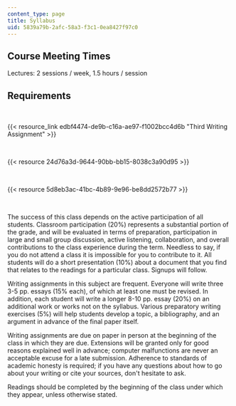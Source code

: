 ```yaml
---
content_type: page
title: Syllabus
uid: 5839a79b-2afc-58a3-f3c1-0ea8427f97c0
---
```

## Course Meeting Times

Lectures: 2 sessions / week, 1.5 hours / session

## Requirements

 

{{< resource_link edbf4474-de9b-c16a-ae97-f1002bcc4d6b "Third Writing Assignment" >}}

 

{{< resource 24d76a3d-9644-90bb-bb15-8038c3a90d95 >}}

 

{{< resource 5d8eb3ac-41bc-4b89-9e96-be8dd2572b77 >}}

 

The success of this class depends on the active participation of all students. Classroom participation (20%) represents a substantial portion of the grade, and will be evaluated in terms of preparation, participation in large and small group discussion, active listening, collaboration, and overall contributions to the class experience during the term. Needless to say, if you do not attend a class it is impossible for you to contribute to it. All students will do a short presentation (10%) about a document that you find that relates to the readings for a particular class. Signups will follow.

Writing assignments in this subject are frequent. Everyone will write three 3-5 pp. essays (15% each), of which at least one must be revised. In addition, each student will write a longer 8-10 pp. essay (20%) on an additional work or works not on the syllabus. Various preparatory writing exercises (5%) will help students develop a topic, a bibliography, and an argument in advance of the final paper itself.

Writing assignments are due on paper in person at the beginning of the class in which they are due. Extensions will be granted only for good reasons explained well in advance; computer malfunctions are never an acceptable excuse for a late submission. Adherence to standards of academic honesty is required; if you have any questions about how to go about your writing or cite your sources, don't hesitate to ask.

Readings should be completed by the beginning of the class under which they appear, unless otherwise stated.